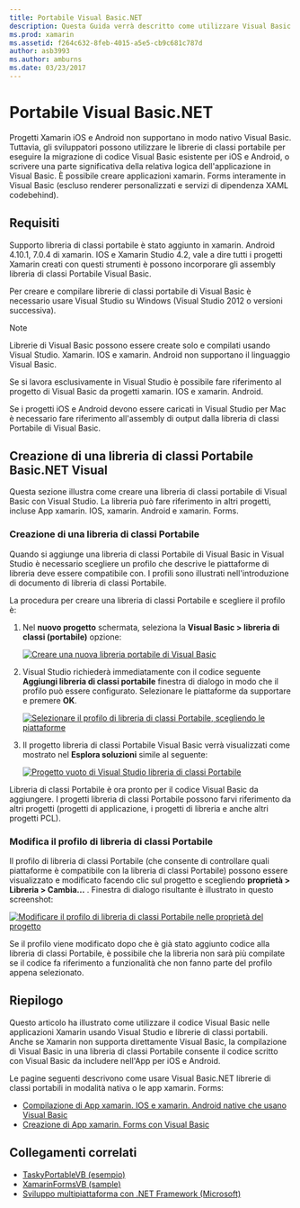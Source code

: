 ```yaml
---
title: Portabile Visual Basic.NET
description: Questa Guida verrà descritto come utilizzare Visual Basic per scrivere i progetti libreria di classi portabile (PCL) che possono essere utilizzati nelle soluzioni destinate a xamarin. IOS e xamarin. Android.
ms.prod: xamarin
ms.assetid: f264c632-8feb-4015-a5e5-cb9c681c787d
author: asb3993
ms.author: amburns
ms.date: 03/23/2017
---
```


# <a name="portable-visual-basicnet"></a>Portabile Visual Basic.NET

Progetti Xamarin iOS e Android non supportano in modo nativo Visual Basic. Tuttavia, gli sviluppatori possono utilizzare le librerie di classi portabile per eseguire la migrazione di codice Visual Basic esistente per iOS e Android, o scrivere una parte significativa della relativa logica dell'applicazione in Visual Basic. È possibile creare applicazioni xamarin. Forms interamente in Visual Basic (escluso renderer personalizzati e servizi di dipendenza XAML codebehind).

## <a name="requirements"></a>Requisiti

Supporto libreria di classi portabile è stato aggiunto in xamarin. Android 4.10.1, 7.0.4 di xamarin. IOS e Xamarin Studio 4.2, vale a dire tutti i progetti Xamarin creati con questi strumenti è possono incorporare gli assembly libreria di classi Portabile Visual Basic.

Per creare e compilare librerie di classi portabile di Visual Basic è necessario usare Visual Studio su Windows (Visual Studio 2012 o versioni successiva).

> [!NOTE]
> Librerie di Visual Basic possono essere create solo e compilati usando Visual Studio. Xamarin. IOS e xamarin. Android non supportano il linguaggio Visual Basic.
>
> Se si lavora esclusivamente in Visual Studio è possibile fare riferimento al progetto di Visual Basic da progetti xamarin. IOS e xamarin. Android.
>
> Se i progetti iOS e Android devono essere caricati in Visual Studio per Mac è necessario fare riferimento all'assembly di output dalla libreria di classi Portabile di Visual Basic.


## <a name="creating-a-visual-basicnet-pcl"></a>Creazione di una libreria di classi Portabile Basic.NET Visual

Questa sezione illustra come creare una libreria di classi portabile di Visual Basic con Visual Studio.
La libreria può fare riferimento in altri progetti, incluse App xamarin. IOS, xamarin. Android e xamarin. Forms.

### <a name="creating-a-pcl"></a>Creazione di una libreria di classi Portabile

Quando si aggiunge una libreria di classi Portabile di Visual Basic in Visual Studio è necessario scegliere un profilo che descrive le piattaforme di libreria deve essere compatibile con. I profili sono illustrati nell'introduzione di documento di libreria di classi Portabile.

La procedura per creare una libreria di classi Portabile e scegliere il profilo è:

1.  Nel **nuovo progetto** schermata, seleziona la **Visual Basic > libreria di classi (portabile)** opzione:

    [![](images/image1-sml.png "Creare una nuova libreria portabile di Visual Basic")](images/image1.png#lightbox)

1.  Visual Studio richiederà immediatamente con il codice seguente **Aggiungi libreria di classi portabile** finestra di dialogo in modo che il profilo può essere configurato. Selezionare le piattaforme da supportare e premere **OK**.

    [![](images/image2-sml.png "Selezionare il profilo di libreria di classi Portabile, scegliendo le piattaforme")](images/image2.png#lightbox)

1.  Il progetto libreria di classi Portabile Visual Basic verrà visualizzati come mostrato nel **Esplora soluzioni** simile al seguente:

    [![](images/image3-sml.png "Progetto vuoto di Visual Studio libreria di classi Portabile")](images/image3.png#lightbox)


Libreria di classi Portabile è ora pronto per il codice Visual Basic da aggiungere. I progetti libreria di classi Portabile possono farvi riferimento da altri progetti (progetti di applicazione, i progetti di libreria e anche altri progetti PCL).

### <a name="editing-the-pcl-profile"></a>Modifica il profilo di libreria di classi Portabile

Il profilo di libreria di classi Portabile (che consente di controllare quali piattaforme è compatibile con la libreria di classi Portabile) possono essere visualizzato e modificato facendo clic sul progetto e scegliendo **proprietà > Libreria > Cambia...** . Finestra di dialogo risultante è illustrato in questo screenshot:

 [![](images/image4-sml.png "Modificare il profilo di libreria di classi Portabile nelle proprietà del progetto")](images/image4.png#lightbox)

Se il profilo viene modificato dopo che è già stato aggiunto codice alla libreria di classi Portabile, è possibile che la libreria non sarà più compilate se il codice fa riferimento a funzionalità che non fanno parte del profilo appena selezionato.


## <a name="summary"></a>Riepilogo

Questo articolo ha illustrato come utilizzare il codice Visual Basic nelle applicazioni Xamarin usando Visual Studio e librerie di classi portabili. Anche se Xamarin non supporta direttamente Visual Basic, la compilazione di Visual Basic in una libreria di classi Portabile consente il codice scritto con Visual Basic da includere nell'App per iOS e Android.

Le pagine seguenti descrivono come usare Visual Basic.NET librerie di classi portabili in modalità nativa o le app xamarin. Forms:

- [Compilazione di App xamarin. IOS e xamarin. Android native che usano Visual Basic](native-apps.md)
- [Creazione di App xamarin. Forms con Visual Basic](xamarin-forms.md)


## <a name="related-links"></a>Collegamenti correlati

- [TaskyPortableVB (esempio)](https://github.com/xamarin/mobile-samples/tree/master/VisualBasic/TaskyPortableVB)
- [XamarinFormsVB (sample)](https://github.com/xamarin/mobile-samples/tree/master/VisualBasic/XamarinFormsVB)
- [Sviluppo multipiattaforma con .NET Framework (Microsoft)](https://msdn.microsoft.com/library/gg597391(v=vs.110).aspx)
